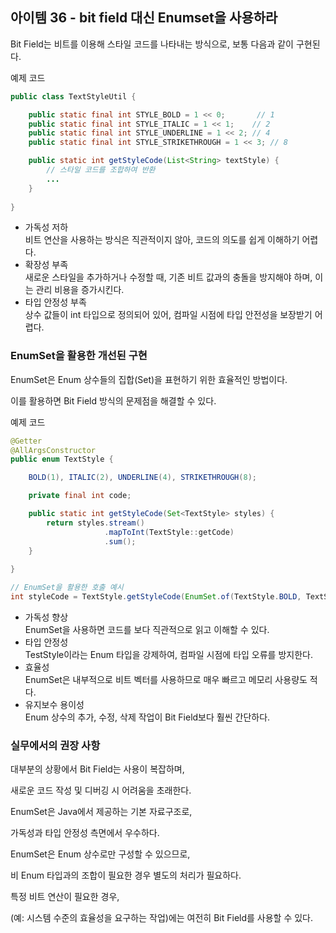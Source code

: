 ## 아이템 36 - bit field 대신 Enumset을 사용하라

Bit Field는 비트를 이용해 스타일 코드를 나타내는 방식으로, 보통 다음과 같이 구현된다.

예제 코드

```java
public class TextStyleUtil {

    public static final int STYLE_BOLD = 1 << 0;       // 1
    public static final int STYLE_ITALIC = 1 << 1;    // 2
    public static final int STYLE_UNDERLINE = 1 << 2; // 4
    public static final int STYLE_STRIKETHROUGH = 1 << 3; // 8

    public static int getStyleCode(List<String> textStyle) {
        // 스타일 코드를 조합하여 반환
        ...
    }
    
}
```

-   가독성 저하  
    비트 연산을 사용하는 방식은 직관적이지 않아, 코드의 의도를 쉽게 이해하기 어렵다.
-   확장성 부족  
    새로운 스타일을 추가하거나 수정할 때, 기존 비트 값과의 충돌을 방지해야 하며, 이는 관리 비용을 증가시킨다.
-   타입 안정성 부족  
    상수 값들이 int 타입으로 정의되어 있어, 컴파일 시점에 타입 안전성을 보장받기 어렵다.

### EnumSet을 활용한 개선된 구현

EnumSet은 Enum 상수들의 집합(Set)을 표현하기 위한 효율적인 방법이다.

이를 활용하면 Bit Field 방식의 문제점을 해결할 수 있다.

예제 코드

```java
@Getter
@AllArgsConstructor
public enum TextStyle {

    BOLD(1), ITALIC(2), UNDERLINE(4), STRIKETHROUGH(8);

    private final int code;

    public static int getStyleCode(Set<TextStyle> styles) {
        return styles.stream()
                     .mapToInt(TextStyle::getCode)
                     .sum();
    }
    
}

// EnumSet을 활용한 호출 예시
int styleCode = TextStyle.getStyleCode(EnumSet.of(TextStyle.BOLD, TextStyle.ITALIC));
```

-   가독성 향상  
    EnumSet을 사용하면 코드를 보다 직관적으로 읽고 이해할 수 있다.
-   타입 안정성  
    TestStyle이라는 Enum 타입을 강제하여, 컴파일 시점에 타입 오류를 방지한다.
-   효율성  
    EnumSet은 내부적으로 비트 벡터를 사용하므로 매우 빠르고 메모리 사용량도 적다.
-   유지보수 용이성  
    Enum 상수의 추가, 수정, 삭제 작업이 Bit Field보다 훨씬 간단하다.

### 실무에서의 권장 사항

대부분의 상황에서 Bit Field는 사용이 복잡하며,

새로운 코드 작성 및 디버깅 시 어려움을 초래한다.

EnumSet은 Java에서 제공하는 기본 자료구조로,

가독성과 타입 안정성 측면에서 우수하다.

EnumSet은 Enum 상수로만 구성할 수 있으므로,

비 Enum 타입과의 조합이 필요한 경우 별도의 처리가 필요하다.

특정 비트 연산이 필요한 경우,

(예: 시스템 수준의 효율성을 요구하는 작업)에는 여전히 Bit Field를 사용할 수 있다.
